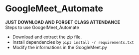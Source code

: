 # GoogleMeet_Automate
**JUST DOWNLOAD AND FORGET CLASS ATTENDANCE**
<br>
Steps to use GoogelMeet_Automate<br>
- Download and extract the zip file.
- Install dependencies by `pip3 install -r requirements.txt`
- Modify the informations in the GoogleMeet.py
